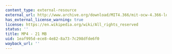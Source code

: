 ```yaml
---
content_type: external-resource
external_url: http://www.archive.org/download/MIT4.366/mit-ocw-4.366-longo-walk-220k.mp4
has_external_license_warning: true
license: https://en.wikipedia.org/wiki/All_rights_reserved
status: ''
title: MP4 - 21 MB
uid: 1eaf995d-ece8-4e82-8a73-7c298dfde6f0
wayback_url: ''
---
```

